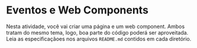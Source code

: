 # Eventos e Web Components

Nesta atividade, você vai criar uma página e um web component.
Ambos tratam do mesmo tema, logo, boa parte do código poderá ser
aproveitada. Leia as especificaçãoes nos arquivos `README.md`
contidos em cada diretório.
